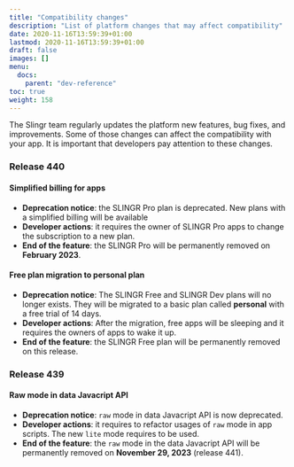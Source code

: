```yaml
---
title: "Compatibility changes"
description: "List of platform changes that may affect compatibility"
date: 2020-11-16T13:59:39+01:00
lastmod: 2020-11-16T13:59:39+01:00
draft: false
images: []
menu:
  docs:
    parent: "dev-reference"
toc: true
weight: 158
---
```


The Slingr team regularly updates the platform new features, bug fixes, and improvements. Some of those changes can affect the compatibility with your app.
It is important that developers pay attention to these changes.

### **Release 440**

#### Simplified billing for apps

- **Deprecation notice**: the SLINGR Pro plan is deprecated. New plans with a simplified billing will be available
- **Developer actions**: it requires the owner of SLINGR Pro apps to change the subscription to a new plan.
- **End of the feature**: the SLINGR Pro will be permanently removed on **February 2023**.

#### Free plan migration to personal plan

- **Deprecation notice**: The SLINGR Free and SLINGR Dev plans will no longer exists. They will be migrated to a basic plan called **personal** with a free trial of 14 days.
- **Developer actions**: After the migration, free apps will be sleeping and it requires the owners of apps to wake it up.
- **End of the feature**: the SLINGR Free plan will be permanently removed on this release.

### **Release 439**

#### Raw mode in data Javacript API

- **Deprecation notice**: `raw` mode in data Javacript API is now deprecated.
- **Developer actions**: it requires to refactor usages of `raw` mode in app scripts. The new `lite` mode requires to be used.
- **End of the feature**: the `raw` mode in the  data Javacript API will be permanently removed on **November 29, 2023** (release 441).

